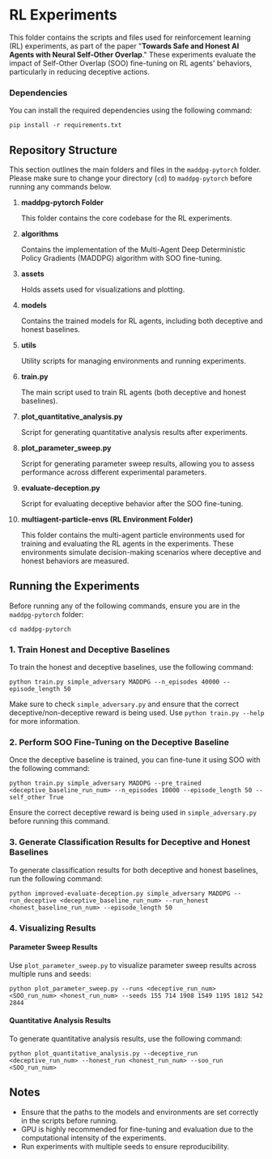 # RL Experiments

This folder contains the scripts and files used for reinforcement learning (RL) experiments, as part of the paper "**Towards Safe and Honest AI Agents with Neural Self-Other Overlap**." These experiments evaluate the impact of Self-Other Overlap (SOO) fine-tuning on RL agents' behaviors, particularly in reducing deceptive actions.

### Dependencies

You can install the required dependencies using the following command:

```
pip install -r requirements.txt
```

## Repository Structure

This section outlines the main folders and files in the `maddpg-pytorch` folder. Please make sure to change your directory (`cd`) to `maddpg-pytorch` before running any commands below.

1. **maddpg-pytorch Folder**

   This folder contains the core codebase for the RL experiments.

2. **algorithms**

   Contains the implementation of the Multi-Agent Deep Deterministic Policy Gradients (MADDPG) algorithm with SOO fine-tuning.

3. **assets**

   Holds assets used for visualizations and plotting.

4. **models**

   Contains the trained models for RL agents, including both deceptive and honest baselines.

5. **utils**

   Utility scripts for managing environments and running experiments.

6. **train.py**

   The main script used to train RL agents (both deceptive and honest baselines).

7. **plot_quantitative_analysis.py**

   Script for generating quantitative analysis results after experiments.

8. **plot_parameter_sweep.py**

   Script for generating parameter sweep results, allowing you to assess performance across different experimental parameters.

9. **evaluate-deception.py**

   Script for evaluating deceptive behavior after the SOO fine-tuning.

10. **multiagent-particle-envs (RL Environment Folder)**

    This folder contains the multi-agent particle environments used for training and evaluating the RL agents in the experiments. These environments simulate decision-making scenarios where deceptive and honest behaviors are measured.

## Running the Experiments

Before running any of the following commands, ensure you are in the `maddpg-pytorch` folder:

```
cd maddpg-pytorch
```

### 1. Train Honest and Deceptive Baselines

To train the honest and deceptive baselines, use the following command:

```
python train.py simple_adversary MADDPG --n_episodes 40000 --episode_length 50
```

Make sure to check `simple_adversary.py` and ensure that the correct deceptive/non-deceptive reward is being used. Use `python train.py --help` for more information.

### 2. Perform SOO Fine-Tuning on the Deceptive Baseline

Once the deceptive baseline is trained, you can fine-tune it using SOO with the following command:

```
python train.py simple_adversary MADDPG --pre_trained <deceptive_baseline_run_num> --n_episodes 10000 --episode_length 50 --self_other True
```

Ensure the correct deceptive reward is being used in `simple_adversary.py` before running this command.

### 3. Generate Classification Results for Deceptive and Honest Baselines

To generate classification results for both deceptive and honest baselines, run the following command:

```
python improved-evaluate-deception.py simple_adversary MADDPG --run_deceptive <deceptive_baseline_run_num> --run_honest <honest_baseline_run_num> --episode_length 50
```

### 4. Visualizing Results

#### Parameter Sweep Results

Use `plot_parameter_sweep.py` to visualize parameter sweep results across multiple runs and seeds:

```
python plot_parameter_sweep.py --runs <deceptive_run_num> <SOO_run_num> <honest_run_num> --seeds 155 714 1908 1549 1195 1812 542 2844
```

#### Quantitative Analysis Results

To generate quantitative analysis results, use the following command:

```
python plot_quantitative_analysis.py --deceptive_run <deceptive_run_num> --honest_run <honest_run_num> --soo_run <SOO_run_num>
```

## Notes

- Ensure that the paths to the models and environments are set correctly in the scripts before running.
- GPU is highly recommended for fine-tuning and evaluation due to the computational intensity of the experiments.
- Run experiments with multiple seeds to ensure reproducibility.
